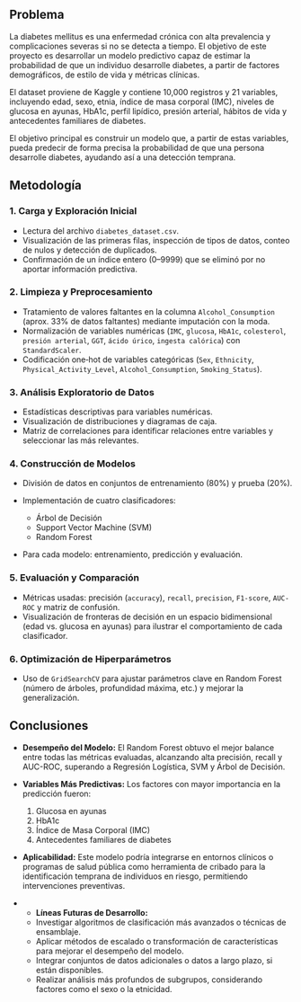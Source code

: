 ## Problema

La diabetes mellitus es una enfermedad crónica con alta prevalencia y complicaciones severas si no se detecta a tiempo. El objetivo de este proyecto es desarrollar un modelo predictivo capaz de estimar la probabilidad de que un individuo desarrolle diabetes, a partir de factores demográficos, de estilo de vida y métricas clínicas.

El dataset proviene de Kaggle y contiene 10,000 registros y 21 variables, incluyendo edad, sexo, etnia, índice de masa corporal (IMC), niveles de glucosa en ayunas, HbA1c, perfil lipídico, presión arterial, hábitos de vida y antecedentes familiares de diabetes.

El objetivo principal es construir un modelo que, a partir de estas variables, pueda predecir de forma precisa la probabilidad de que una persona desarrolle diabetes, ayudando así a una detección temprana.

## Metodología

### 1. Carga y Exploración Inicial

* Lectura del archivo `diabetes_dataset.csv`.
* Visualización de las primeras filas, inspección de tipos de datos, conteo de nulos y detección de duplicados.
* Confirmación de un índice entero (0–9999) que se eliminó por no aportar información predictiva.

### 2. Limpieza y Preprocesamiento

* Tratamiento de valores faltantes en la columna `Alcohol_Consumption` (aprox. 33% de datos faltantes) mediante imputación con la moda.
* Normalización de variables numéricas (`IMC`, `glucosa`, `HbA1c`, `colesterol`, `presión arterial`, `GGT`, `ácido úrico`, `ingesta calórica`) con `StandardScaler`.
* Codificación one‑hot de variables categóricas (`Sex`, `Ethnicity`, `Physical_Activity_Level`, `Alcohol_Consumption`, `Smoking_Status`).

### 3. Análisis Exploratorio de Datos

* Estadísticas descriptivas para variables numéricas.
* Visualización de distribuciones y diagramas de caja.
* Matriz de correlaciones para identificar relaciones entre variables y seleccionar las más relevantes.

### 4. Construcción de Modelos

* División de datos en conjuntos de entrenamiento (80%) y prueba (20%).
* Implementación de cuatro clasificadores:

  * Árbol de Decisión
  * Support Vector Machine (SVM)
  * Random Forest
* Para cada modelo: entrenamiento, predicción y evaluación.

### 5. Evaluación y Comparación

* Métricas usadas: precisión (`accuracy`), `recall`, `precision`, `F1-score`, `AUC-ROC` y matriz de confusión.
* Visualización de fronteras de decisión en un espacio bidimensional (edad vs. glucosa en ayunas) para ilustrar el comportamiento de cada clasificador.

### 6. Optimización de Hiperparámetros

* Uso de `GridSearchCV` para ajustar parámetros clave en Random Forest (número de árboles, profundidad máxima, etc.) y mejorar la generalización.

## Conclusiones

* **Desempeño del Modelo:** El Random Forest obtuvo el mejor balance entre todas las métricas evaluadas, alcanzando alta precisión, recall y AUC-ROC, superando a Regresión Logística, SVM y Árbol de Decisión.
* **Variables Más Predictivas:** Los factores con mayor importancia en la predicción fueron:

  1. Glucosa en ayunas
  2. HbA1c
  3. Índice de Masa Corporal (IMC)
  4. Antecedentes familiares de diabetes
* **Aplicabilidad:** Este modelo podría integrarse en entornos clínicos o programas de salud pública como herramienta de cribado para la identificación temprana de individuos en riesgo, permitiendo intervenciones preventivas.
* * **Líneas Futuras de Desarrollo:**
  - Investigar algoritmos de clasificación más avanzados o técnicas de ensamblaje.  
  - Aplicar métodos de escalado o transformación de características para mejorar el desempeño del modelo.  
  - Integrar conjuntos de datos adicionales o datos a largo plazo, si están disponibles.  
  - Realizar análisis más profundos de subgrupos, considerando factores como el sexo o la etnicidad.
